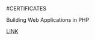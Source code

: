 #CERTIFICATES

Building Web Applications in PHP

[LINK](https://www.coursera.org/account/accomplishments/verify/VZ8SN45KY7Y9?utm_source=link&utm_medium=certificate&utm_content=cert_image&utm_campaign=sharing_cta&utm_product=course)
